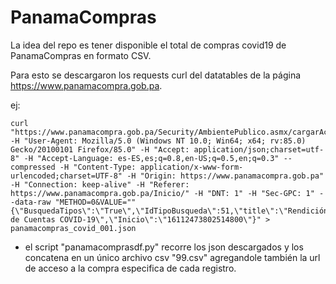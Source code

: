# PanamaCompras 

La idea del repo es tener disponible el total de compras covid19 de PanamaCompras en formato CSV.

Para esto se descargaron los requests curl del datatables de la página https://www.panamacompra.gob.pa.

ej:
```
curl "https://www.panamacompra.gob.pa/Security/AmbientePublico.asmx/cargarActosOportunidadesDeNegocio" -H "User-Agent: Mozilla/5.0 (Windows NT 10.0; Win64; x64; rv:85.0) Gecko/20100101 Firefox/85.0" -H "Accept: application/json;charset=utf-8" -H "Accept-Language: es-ES,es;q=0.8,en-US;q=0.5,en;q=0.3" --compressed -H "Content-Type: application/x-www-form-urlencoded;charset=UTF-8" -H "Origin: https://www.panamacompra.gob.pa" -H "Connection: keep-alive" -H "Referer: https://www.panamacompra.gob.pa/Inicio/" -H "DNT: 1" -H "Sec-GPC: 1" --data-raw "METHOD=0&VALUE=""{\"BusquedaTipos\":\"True\",\"IdTipoBusqueda\":51,\"title\":\"Rendición de Cuentas COVID-19\",\"Inicio\":\"16112473802514800\"}" > panamacompras_covid_001.json
```

* el script "panamacomprasdf.py" recorre los json descargados y los concatena en un único archivo csv "99.csv" agregandole también la url de acceso a la compra especifica de cada registro.
